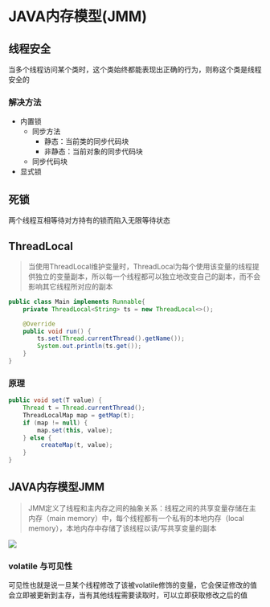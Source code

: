 # JAVA内存模型(JMM)

## 线程安全

当多个线程访问某个类时，这个类始终都能表现出正确的行为，则称这个类是线程安全的

### 解决方法

- 内置锁
  - 同步方法
    - 静态：当前类的同步代码块
    - 非静态：当前对象的同步代码块
  - 同步代码块
- 显式锁

## 死锁

两个线程互相等待对方持有的锁而陷入无限等待状态

## ThreadLocal

>当使用ThreadLocal维护变量时，ThreadLocal为每个使用该变量的线程提供独立的变量副本，所以每一个线程都可以独立地改变自己的副本，而不会影响其它线程所对应的副本

```java
public class Main implements Runnable{
    private ThreadLocal<String> ts = new ThreadLocal<>();

    @Override
    public void run() {
        ts.set(Thread.currentThread().getName());
        System.out.println(ts.get());
    }
}
```

### 原理

```java
public void set(T value) {
    Thread t = Thread.currentThread();
    ThreadLocalMap map = getMap(t);
    if (map != null) {
        map.set(this, value);
    } else {
         createMap(t, value);
    }
}
```

## JAVA内存模型JMM

>JMM定义了线程和主内存之间的抽象关系：线程之间的共享变量存储在主内存（main memory）中，每个线程都有一个私有的本地内存（local memory），本地内存中存储了该线程以读/写共享变量的副本

![](https://img-blog.csdn.net/20160921182337904)

### volatile 与可见性

可见性也就是说一旦某个线程修改了该被volatile修饰的变量，它会保证修改的值会立即被更新到主存，当有其他线程需要读取时，可以立即获取修改之后的值







